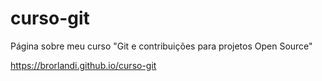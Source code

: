 # curso-git
Página sobre meu curso "Git e contribuições para projetos Open Source"

https://brorlandi.github.io/curso-git
